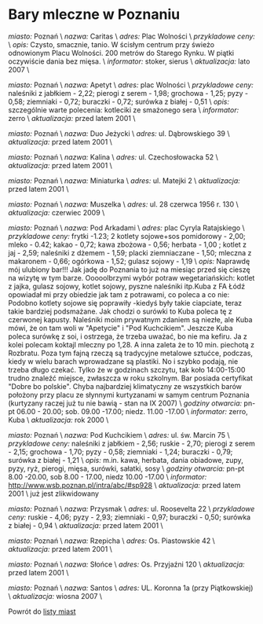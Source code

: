 # Bary mleczne w Poznaniu


*miasto:*  Poznań    \\
*nazwa:*  Caritas   \\
*adres:*  Plac Wolności   \\
*przykladowe ceny:*    \\
*opis:* Czysto, smacznie, tanio. W ścisłym centrum przy świeżo odnowionym Placu Wolności. 200 metrów do Starego Rynku. W piątki oczywiście dania bez mięsa.  \\
*informator:*  stoker, sierus  \\
*aktualizacja:* lato 2007 \\



*miasto:*  Poznań    \\
*nazwa:*  Apetyt   \\
*adres:*  plac Wolności   \\
*przykladowe ceny:*  naleśniki z jabłkiem - 2,22; pierogi z serem - 1,98; grochowa - 1,25; pyzy - 0,58; ziemniaki - 0,72; buraczki - 0,72; surówka z białej - 0,51   \\
*opis:*  szczególnie warte polecenia: kotleciki ze smażonego sera   \\
*informator:*  zerro   \\
*aktualizacja:* przed latem 2001 \\



*miasto:*  Poznań    \\
*nazwa:*  Duo Jeżycki   \\
*adres:*  ul. Dąbrowskiego 39   \\
*aktualizacja:* przed latem 2001 \\



*miasto:*  Poznań    \\
*nazwa:*  Kalina   \\
*adres:*  ul. Czechosłowacka 52   \\
*aktualizacja:* przed latem 2001 \\



*miasto:*  Poznań    \\
*nazwa:*  Miniaturka   \\
*adres:*  ul. Matejki 2   \\
*aktualizacja:* przed latem 2001 \\



*miasto:*  Poznań    \\
*nazwa:*  Muszelka   \\
*adres:*  ul. 28 czerwca 1956 r. 130   \\
*aktualizacja:* czerwiec 2009 \\



*miasto:*  Poznań    \\
*nazwa:*  Pod Arkadami   \\
*adres:*  plac Cyryla Ratajskiego  \\
*przykladowe ceny:*  frytki -1.23; 2 kotlety sojowe+sos pomidorowy - 2,00; mleko - 0.42; kakao - 0,72; kawa zbożowa - 0,56; herbata - 1,00 ; kotlet z jaj - 2,59; naleśniki z dżemem - 1,59; placki ziemniaczane - 1,50; mleczna z makaronem - 0,66; ogórkowa - 1,52; gulasz sojowy - 1,19   \\
*opis:*  Naprawdę mój ulubiony bar!!! Jak jadę do Poznania to już na miesiąc przed się cieszę na wizytę w tym barze. Ooooolbrzymi wybór potraw wegetariańskich: kotlet z jajka, gulasz sojowy, kotlet sojowy, pyszne naleśniki itp.Kuba z FA Łódź opowiadał mi przy obiedzie jak tam z potrawami, co poleca a co nie: Podobno kotlety sojowe się poprawiły -kiedyś były takie ciapciate, teraz takie bardziej podsmażane. Jak chodzi o surówki to Kuba poleca tę z czerwonej kapusty. Naleśniki moim prywatnym zdaniem są niezłe, ale Kuba mówi, że on tam woli w "Apetycie" i "Pod Kuchcikiem". Jeszcze Kuba poleca surówkę z soi, i ostrzega, że trzeba uważać, bo nie ma kefiru. Ja z kolei polecam koktajl mleczny po 1,28. A inna zaleta że to 10 min. piechotą z Rozbratu. Poza tym fajną rzeczą są tradycyjne metalowe sztućce, podczas, kiedy w wielu barach wprowadzane są plastiki. No i szybko podają, nie trzeba długo czekać. Tylko że w godzinach szczytu, tak koło 14:00-15:00 trudno znaleźć miejsce, zwłaszcza w roku szkolnym. Bar posiada certyfikat "Dobre bo polskie". Chyba najbardziej klimatyczny ze wszystkich barów położony przy placu ze słynnymi kurtyzanami w samym centrum Poznania (kurtyzany raczej już tu nie bawią - stan na IX 2007) \\
*godziny otwarcia:*  pn-pt 06.00 - 20.00; sob. 09.00 -17.00; niedz. 11.00 -17.00   \\
*informator:*  zerro, Kuba   \\
*aktualizacja:*    rok 2000   \\



*miasto:*  Poznań    \\
*nazwa:*  Pod Kuchcikiem   \\
*adres:*  ul. św. Marcin 75   \\
*przykladowe ceny:*  naleśniki z jabłkiem - 2,56; ruskie - 2,70; pierogi z serem - 2,15; grochowa - 1,70; pyzy - 0,58; ziemniaki - 1,24; buraczki - 0,79; surówka z białej - 1,21   \\
*opis:*  m.in. kawa, herbata, dania obiadowe, zupy, pyzy, ryż, pierogi, mięsa, surówki, sałatki, sosy   \\
*godziny otwarcia:*  pn-pt 8.00 -20.00, sob 8.00 - 17.00, niedz 10.00 -17.00   \\
*informator:*  http://www.wsb.poznan.pl/intra/abc/#sp928   \\
*aktualizacja:* przed latem 2001 \\
już jest zlikwidowany 


*miasto:*  Poznań    \\
*nazwa:*  Przysmak   \\
*adres:*  ul. Roosevelta 22   \\
*przykladowe ceny:*  ruskie - 4,06; pyzy - 2,93; ziemniaki - 0,97; buraczki - 0,50; surówka z białej - 0,94   \\
*aktualizacja:* przed latem 2001 \\



*miasto:*  Poznań    \\
*nazwa:*  Rzepicha   \\
*adres:*  Os. Piastowskie 42   \\
*aktualizacja:* przed latem 2001 \\



*miasto:*  Poznań    \\
*nazwa:*  Słońce   \\
*adres:*  Os. Przyjaźni 120   \\
*aktualizacja:* przed latem 2001 \\



*miasto:*  Poznań    \\
*nazwa:*  Santos  \\
*adres:*  UL. Koronna 1a (przy Piątkowskiej)   \\
*aktualizacja:* wiosna 2007 \\


Powrót do [listy miast](/bary_mleczne)


